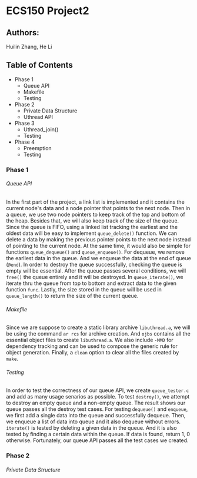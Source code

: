# ECS150 Project2

## Authors:
Huilin Zhang, He Li

## Table of Contents
- Phase 1
    - Queue API
    - Makefile
    - Testing
- Phase 2
    - Private Data Structure
    - Uthread API 
- Phase 3
    - Uthread_join()
    - Testing
- Phase 4
    - Preemption
    - Testing

### Phase 1
###### Queue API
In the first part of the project, a link list is implemented and it contains
the current node's data and a node pointer that points to the next node. Then
in a queue, we use two node pointers to keep track of the top and bottom of 
the heap. Besides that, we will also keep track of the size of the queue. Since
the queue is FIFO, using a linked list tracking the earliest and the oldest 
data will be easy to implement `queue_delete()` function. We can delete a data
by making the previous pointer points to the next node instead of pointing to
the current node. At the same time, it would also be simple for functions 
`queue_dequeue()` and `queue_enqueue()`. For dequeue, we remove the earliest
data in the queue. And we enqueue the data at the end of queue (`@end`). In
order to destroy the queue successfully, checking the queue is empty will be
essential. After the queue passes several conditions, we will `free()` the
queue entirely and it will be destroyed. In `queue_iterate()`, we iterate thru
the queue from top to bottom and extract data to the given function `func`.
Lastly, the size stored in the queue will be used in `queue_length()` to return
the size of the current queue.

###### Makefile
Since we are suppose to create a static library archive `libuthread.a`, we will
be using the command `ar rcs` for archive creation. And `ojbs` contains all the
essential object files to create `libuthread.a`. We also include `-MMD` for 
dependency tracking and can be used to compose the generic rule for object
generation. Finally, a `clean` option to clear all the files created by `make`.

###### Testing
In order to test the correctness of our queue API, we create `queue_tester.c`
and add as many usage senarios as possible. To test `destroy()`, we attempt to
destroy an empty queue and a non-empty queue. The result shows our queue passes
all the destroy test cases. For testing `dequeue()` and `enqueue`, we first add
a single data into the queue and successfully dequeue. Then, we enqueue a list
of data into queue and it also dequeue without errors. `iterate()` is tested by
deleting a given data in the queue. And it is also tested by finding a certain
data within the queue. If data is found, return 1, 0 otherwise. Fortunately,
our queue API passes all the test cases we created.

### Phase 2
###### Private Data Structure

